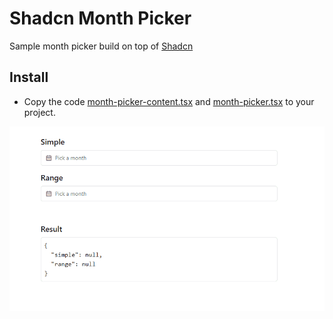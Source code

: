 # Shadcn Month Picker

Sample month picker build on top of [Shadcn](https://ui.shadcn.com/)

## Install

- Copy the code [month-picker-content.tsx](https://github.com/heryTz/shadcn-month-picker/blob/main/src/components/month-picker-content.tsx) and [month-picker.tsx](https://github.com/heryTz/shadcn-month-picker/blob/main/src/components/month-picker.tsx) to your project.

![Shadcn Month Picker](https://github.com/heryTz/shadcn-month-picker/blob/main/demo2.gif)
